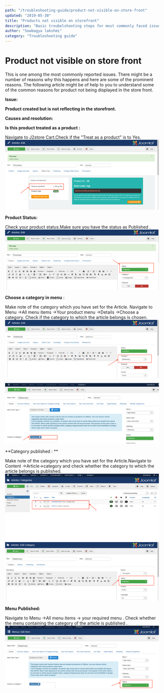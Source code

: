```yaml
---
path: "/troubleshooting-guide/product-not-visible-on-store-front"
updated: "2019-05-30"
title: "Products not visible on storefront"
description: "Basic troubelshooting steps for most commonly faced issues."
author: "Sowbagya lakshmi"
category: "Troubleshooting guide"
---
```


# **Product not visible on store front**

This is one among the most commonly reported issues. There might be a number of reasons why this happens and here are some of the prominent reasons. The following article might be of help to you to understand some of the common reasons for product not being displayed in the store front.

**Issue:**

**Product created but is not reflecting in the storefront.**

**Causes and resolution:**

**Is this product treated as a product :**

Navigate to J2store Cart.Check if the "Treat as a product" is to  Yes.
![Treat as product](../../images/troubleshooting-guide/products-not-visible/product-not-vis-treatproduct.png)


**Product Status:**

Check your product status.Make sure you have the status as Published .
![Publish product](../../images/troubleshooting-guide/products-not-visible/product-not-vis-publish-product.png)

**Choose a category in menu** :

Make note of the category which you have set for the Article. Navigate to Menu ->All menu items ->Your product menu ->Details ->Choose a category. Check if the category to which the article belongs is chosen.
![Choose category](../../images/troubleshooting-guide/products-not-visible/product-not-visi-choose-cat.png)


![Choose category in menu](../../images/troubleshooting-guide/products-not-visible/product-not-visi-choose-cat-menu.png)

**Category published : **

Make note of the category which you have set for the Article.Navigate to Content ->Article->category and check whether the category to which the article belongs is published.
![Is category published](../../images/troubleshooting-guide/products-not-visible/product-not-visi-cat-publi.png)
![Category published](../../images/troubleshooting-guide/products-not-visible/product-not-visi-cat-publ-cat.png)

**Menu Published:**

Navigate to Menu ->All menu items -> your required menu . Check whether the menu containing the category of the article is published .
![Is menu published](../../images/troubleshooting-guide/products-not-visible/product-not-visi-menu-publ-menu.png)






